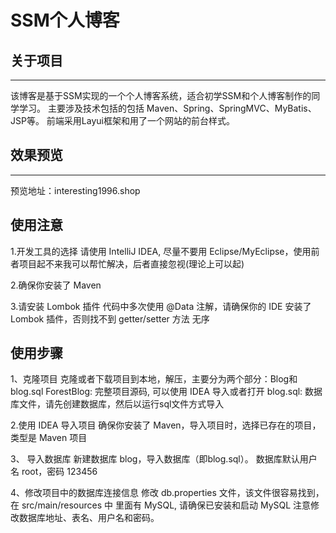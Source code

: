 # SSM个人博客
## 关于项目
---

该博客是基于SSM实现的一个个人博客系统，适合初学SSM和个人博客制作的同学学习。 
主要涉及技术包括的包括 Maven、Spring、SpringMVC、MyBatis、JSP等。 
前端采用Layui框架和用了一个网站的前台样式。 



## 效果预览
---

预览地址：interesting1996.shop



## 使用注意
1.开发工具的选择
请使用 IntelliJ IDEA, 尽量不要用 Eclipse/MyEclipse，使用前者项目起不来我可以帮忙解决，后者直接忽视(理论上可以起)

2.确保你安装了 Maven

3.请安装 Lombok 插件
代码中多次使用 @Data 注解，请确保你的 IDE 安装了 Lombok 插件，否则找不到 getter/setter 方法
无序

## 使用步骤

1、克隆项目 
克隆或者下载项目到本地，解压，主要分为两个部分：Blog和 blog.sql 
ForestBlog: 完整项目源码, 可以使用 IDEA 导入或者打开 
blog.sql: 数据库文件，请先创建数据库，然后以运行sql文件方式导入 

2.使用 IDEA 导入项目
确保你安装了 Maven，导入项目时，选择已存在的项目，类型是 Maven 项目

3、 导入数据库 
新建数据库 blog，导入数据库（即blog.sql）。
数据库默认用户名 root，密码 123456

4、修改项目中的数据库连接信息 
修改 db.properties 文件，该文件很容易找到，在 src/main/resources 中
里面有 MySQL, 请确保已安装和启动 MySQL 
注意修改数据库地址、表名、用户名和密码。


